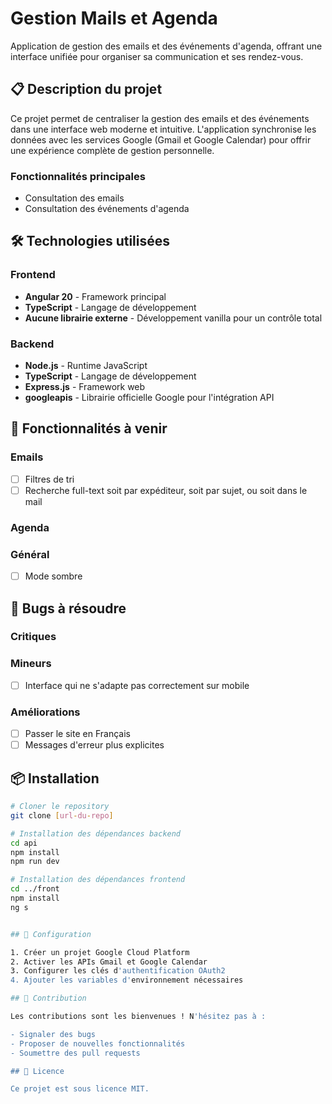 # Gestion Mails et Agenda

Application de gestion des emails et des événements d'agenda, offrant une interface unifiée pour organiser sa communication et ses rendez-vous.

## 📋 Description du projet

Ce projet permet de centraliser la gestion des emails et des événements dans une interface web moderne et intuitive. L'application synchronise les données avec les services Google (Gmail et Google Calendar) pour offrir une expérience complète de gestion personnelle.

### Fonctionnalités principales

- Consultation des emails
- Consultation des événements d'agenda

## 🛠️ Technologies utilisées

### Frontend

- **Angular 20** - Framework principal
- **TypeScript** - Langage de développement
- **Aucune librairie externe** - Développement vanilla pour un contrôle total

### Backend

- **Node.js** - Runtime JavaScript
- **TypeScript** - Langage de développement
- **Express.js** - Framework web
- **googleapis** - Librairie officielle Google pour l'intégration API

## 🚀 Fonctionnalités à venir

### Emails

- [ ] Filtres de tri
- [ ] Recherche full-text soit par expéditeur, soit par sujet, ou soit dans le mail

### Agenda

### Général

- [ ] Mode sombre

## 🐛 Bugs à résoudre

### Critiques

### Mineurs

- [ ] Interface qui ne s'adapte pas correctement sur mobile

### Améliorations

- [ ] Passer le site en Français
- [ ] Messages d'erreur plus explicites

## 📦 Installation

```bash
# Cloner le repository
git clone [url-du-repo]

# Installation des dépendances backend
cd api
npm install
npm run dev

# Installation des dépendances frontend
cd ../front
npm install
ng s


## 🔧 Configuration

1. Créer un projet Google Cloud Platform
2. Activer les APIs Gmail et Google Calendar
3. Configurer les clés d'authentification OAuth2
4. Ajouter les variables d'environnement nécessaires

## 🤝 Contribution

Les contributions sont les bienvenues ! N'hésitez pas à :

- Signaler des bugs
- Proposer de nouvelles fonctionnalités
- Soumettre des pull requests

## 📝 Licence

Ce projet est sous licence MIT.
```
